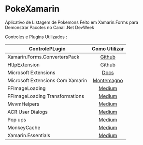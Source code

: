 # PokeXamarin

Aplicativo de Listagem de Pokemons Feito em Xamarin.Forms para Demonstrar Pacotes no Canal .Net DevWeek

Controles e Plugins Utilizados :

|ControlePLugin |Como Utilizar|
| ------------------- | :------------------: |
|Xamarin.Forms.ConvertersPack|[Github](https://github.com/TBertuzzi/Xamarin.Forms.ConvertersPack)|
|HttpExtension|[Github](https://github.com/TBertuzzi/HttpExtension)|
|Microsoft Extensions|[Docs](https://docs.microsoft.com/en-us/dotnet/api/?WT.mc_id=DOP-MVP-5003242)|
|Microsoft Extensions Com Xamarin|[Montemagno](https://montemagno.com/add-asp-net-cores-dependency-injection-into-xamarin-apps-with-hostbuilder/)|
|FFImageLoading|[Medium](https://bertuzzi.medium.com/meu-plugin-minha-vida-ffimageloading-9a03f1e7cd52)|
|FFImageLoading Transformations|[Medium](https://bertuzzi.medium.com/meu-plugin-minha-vida-ffimageloading-capitulo-2-transformations-facc276fa885)|
|MvvmHelpers|[Medium](https://bertuzzi.medium.com/o-x-do-xamarin-forms-mvvm-helpers-7b73b821fc34)|
|ACR User Dialogs|[Medium](https://medium.com/@bertuzzi/meu-plugin-minha-vida-toast-load-dialogs-baf96b51ade7)|
|Pop ups|[Medium](https://medium.com/@bertuzzi/o-x-do-xamarin-forms-pop-ups-5cffa68ee3e)|
|MonkeyCache|[Medium](https://bertuzzi.medium.com/o-x-do-xamarin-forms-armazenando-cache-com-monkey-cache-p-b881deeba8cd)|
|Xamarin.Essentials|[Medium](https://bertuzzi.medium.com/o-x-do-xamarin-forms-xamarin-essentials-26511f833ba)|


